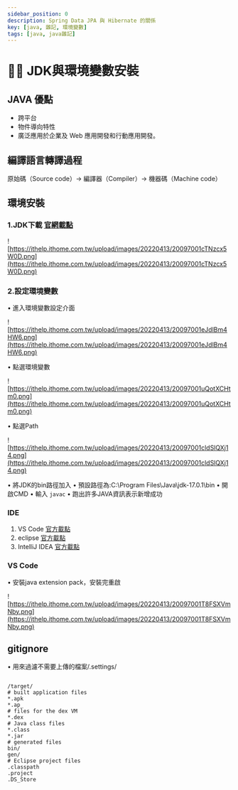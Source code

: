 ```yaml
---
sidebar_position: 0
description: Spring Data JPA 與 Hibernate 的關係
key: [java, 雜記, 環境變數]
tags: [java, java雜記]
---
```


# 👩‍💻 JDK與環境變數安裝

## JAVA 優點

- 跨平台
- 物件導向特性
- 廣泛應用於企業及 Web 應用開發和行動應用開發。

## 編譯語言轉譯過程

原始碼（Source code）-> 編譯器（Compiler）-> 機器碼（Machine code）

## 環境安裝

### 1.JDK下載 [官網載點](https://www.oracle.com/java/technologies/downloads/#jdk17-windows)

![https://ithelp.ithome.com.tw/upload/images/20220413/20097001cTNzcx5W0D.png](https://ithelp.ithome.com.tw/upload/images/20220413/20097001cTNzcx5W0D.png)

### 2.設定環境變數

• 進入環境變數設定介面

![https://ithelp.ithome.com.tw/upload/images/20220413/20097001eJdlBm4HW6.png](https://ithelp.ithome.com.tw/upload/images/20220413/20097001eJdlBm4HW6.png)

• 點選環境變數

![https://ithelp.ithome.com.tw/upload/images/20220413/20097001uQotXCHtm0.png](https://ithelp.ithome.com.tw/upload/images/20220413/20097001uQotXCHtm0.png)

• 點選Path

![https://ithelp.ithome.com.tw/upload/images/20220413/20097001cldSlQXj14.png](https://ithelp.ithome.com.tw/upload/images/20220413/20097001cldSlQXj14.png)

• 將JDK的bin路徑加入
• 預設路徑為:C:\Program Files\Java\jdk-17.0.1\bin
• 開啟CMD
• 輸入 `javac`
• 跑出許多JAVA資訊表示新增成功

### **IDE**

1. VS Code [官方載點](https://code.visualstudio.com/)
2. eclipse [官方載點](https://www.eclipse.org/downloads/packages/)
3. IntelliJ IDEA [官方載點](https://www.jetbrains.com/idea/)

### **VS Code**

• 安裝java extension pack，安裝完重啟

![https://ithelp.ithome.com.tw/upload/images/20220413/20097001T8FSXVmNby.png](https://ithelp.ithome.com.tw/upload/images/20220413/20097001T8FSXVmNby.png)

## **gitignore**

• 用來過濾不需要上傳的檔案/.settings/

```shell

/target/
# built application files
*.apk
*.ap_
# files for the dex VM 
*.dex
# Java class files
*.class
*.jar
# generated files
bin/
gen/
# Eclipse project files
.classpath
.project
.DS_Store
```
